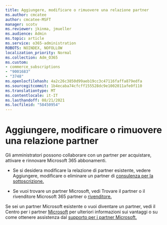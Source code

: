 ```yaml
---
title: Aggiungere, modificare o rimuovere una relazione partner
ms.author: cmcatee
author: cmcatee-MSFT
manager: scotv
ms.reviewer: jkinma, jmueller
ms.audience: Admin
ms.topic: article
ms.service: o365-administration
ROBOTS: NOINDEX, NOFOLLOW
localization_priority: Normal
ms.collection: Adm_O365
ms.custom:
- commerce_subscriptions
- "9001683"
- "3748"
ms.openlocfilehash: 4a2c26c3850d99aeb19cc3c47116faffa879edfa
ms.sourcegitcommit: 1b4ecaba74cfcff155528dc9e1002011afe0f110
ms.translationtype: MT
ms.contentlocale: it-IT
ms.lasthandoff: 08/21/2021
ms.locfileid: "58450954"
---
```

# <a name="add-change-or-remove-a-partner-relationship"></a>Aggiungere, modificare o rimuovere una relazione partner

Gli amministratori possono collaborare con un partner per acquistare, attivare e rinnovare Microsoft 365 abbonamenti. 

- Se si desidera modificare la relazione di partner esistente, vedere Aggiungere, modificare o eliminare un partner di [consulenza per la sottoscrizione.](https://docs.microsoft.com/microsoft-365/admin/misc/add-partner)

- Se vuoi trovare un partner Microsoft, vedi Trovare il partner o il rivenditore Microsoft 365 partner o [rivenditore.](https://docs.microsoft.com/microsoft-365/admin/manage/find-your-partner-or-reseller)

Se sei un partner Microsoft esistente o vuoi diventare un partner, vedi il Centro per i partner [Microsoft](https://support.microsoft.com/help/4499930/partner-center-overview) per ulteriori informazioni sui vantaggi o su come ottenere assistenza dal [supporto per i partner Microsoft.](https://aka.ms/partnersupport)
